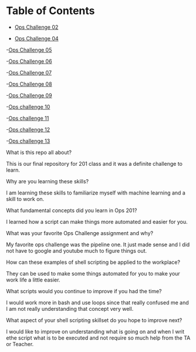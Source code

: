 # Table of Contents

- [Ops Challenge 02](challenge-02.sh)

- [Ops Challenge 04](challenge-04.sh)

-[Ops Challenge 05](challenge-05.sh)

-[Ops Challenge 06](challenge-06.sh)

-[Ops Challenge 07](challenge-07.sh)

-[Ops Challenge 08](challenge-08.sh)

-[Ops Challenge 09](challenge-09.sh)

-[Ops challenge 10](challenge-10.sh)

-[Ops challenge 11](challenge-11.sh)

-[Ops challenge 12](challenge-12.sh)

-[Ops challenge 13](challenge-13.sh)

What is this repo all about?

This is our final repository for 201 class and it was a definite challenge to learn.

Why are you learning these skills?

I am learning these skills to familiarize myself with machine learning and a skill to work on.

What fundamental concepts did you learn in Ops 201?

I learned how a script can make things more automated and easier for you.

What was your favorite Ops Challenge assignment and why?

My favorite ops challenge was the pipeline one. It just made sense and I did not have to google and youtube much to figure things out.

How can these examples of shell scripting be applied to the workplace?

They can be used to make some things automated for you to make your work  life a little easier.

What scripts would you continue to improve if you had the time?

I would work more in bash and use loops since that really confused me and I am not really understanding that concept very well.

What aspect of your shell scripting skillset do you hope to improve next?

I would like to improve on understanding what is going on and when I writ ethe script what is to be executed and not require so much help from the TA or Teacher.

